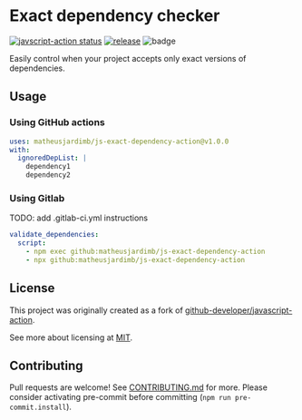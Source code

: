 # Exact dependency checker

<a href="https://github.com/matheusjardimb/js-exact-dependency-action/actions"><img alt="javscript-action status" src="https://github.com/matheusjardimb/js-exact-dependency-action/actions/workflows/test_coverage.yml/badge.svg"></a>
<a href="https://img.shields.io/github/v/release/matheusjardimb/js-exact-dependency-action"><img alt="release" src="https://img.shields.io/github/v/release/matheusjardimb/js-exact-dependency-action"></a>
![badge](https://img.shields.io/endpoint?url=https://gist.githubusercontent.com/matheusjardimb/f17f5787f5b4ac05a4b5a5b73a32e446/raw/test.json)

Easily control when your project accepts only exact versions of dependencies.

## Usage

### Using GitHub actions

```yaml
uses: matheusjardimb/js-exact-dependency-action@v1.0.0
with:
  ignoredDepList: |
    dependency1
    dependency2
```

### Using Gitlab

TODO: add .gitlab-ci.yml instructions

```yaml
validate_dependencies:
  script:
    - npm exec github:matheusjardimb/js-exact-dependency-action
    - npx github:matheusjardimb/js-exact-dependency-action
```

## License

This project was originally created as a fork of
[github-developer/javascript-action](https://github.com/github-developer/javascript-action).

See more about licensing at [MIT](LICENSE.md).

## Contributing

Pull requests are welcome! See [CONTRIBUTING.md](CONTRIBUTING.md) for more. Please consider activating pre-commit before
committing (`npm run pre-commit.install`).
